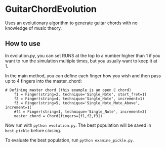 # GuitarChordEvolution
Uses an evolutionary algorithm to generate guitar chords with no knowledge of music theory.


## How to use

In evolution.py, you can set RUNS at the top to a number higher than 1 if you want to run the simulation multiple times, but you usually want to keep it at 1.

In the main method, you can define each finger how you wish and then pass up to 4 fingers into the master_chord:

```
# Defining master chord (this example is an open C chord)
	f1 = Finger(string=2, technique='Single_Note', start_fret=1)
	f2 = Finger(string=4, technique='Single_Note', increment=1)
	f3 = Finger(string=5, technique='Single_Note_Mute_Above', increment=1)
	#f4 = Finger(string=1, technique='Single_Note', increment=3)
	master_chord = Chord(fingers=[f1,f2,f3])
```

Now run with ```python evolution.py```. The best population will be saved in ```best.pickle``` before closing.

To evaluate the best population, run ```python examine_pickle.py```.

